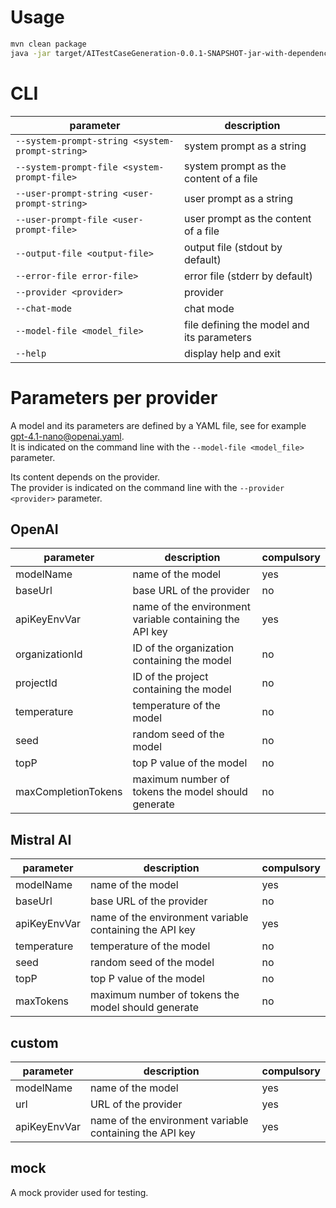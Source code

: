 # Usage
```bash
mvn clean package
java -jar target/AITestCaseGeneration-0.0.1-SNAPSHOT-jar-with-dependencies.jar --user-prompt-string "Hello!" --system-prompt-string "You are a humorist. You always answer with jokes." --provider OpenAI --model-file gpt-4.1-nano@openai.yaml
```

# CLI
| parameter                                       | description                                |
| ----------------------------------------------- | ------------------------------------------ |
| `--system-prompt-string <system-prompt-string>` | system prompt as a string                  |
| `--system-prompt-file <system-prompt-file>`     | system prompt as the content of a file     |
| `--user-prompt-string <user-prompt-string>`     | user prompt as a string                    |
| `--user-prompt-file <user-prompt-file>`         | user prompt as the content of a file       |
| `--output-file <output-file>`                   | output file (stdout by default)            |
| `--error-file error-file>`                      | error file (stderr by default)             |
| `--provider <provider>`                         | provider                                   |
| `--chat-mode`                                   | chat mode                                  |
| `--model-file <model_file>`                     | file defining the model and its parameters |
| `--help`                                        | display help and exit                      |

# Parameters per provider

A model and its parameters are defined by a YAML file, see for example [gpt-4.1-nano@openai.yaml](gpt-4.1-nano@openai.yaml).  
It is indicated on the command line with the `--model-file <model_file>` parameter.

Its content depends on the provider.  
The provider is indicated on the command line with the `--provider <provider>` parameter.

## OpenAI
| parameter           | description                                              | compulsory   |
| ------------------- | -------------------------------------------------------- | ------------ |
| modelName           | name of the model                                        | yes          |
| baseUrl             | base URL of the provider                                 | no           |
| apiKeyEnvVar        | name of the environment variable containing the API key  | yes          |
| organizationId      | ID of the organization containing the model              | no           |
| projectId           | ID of the project containing the model                   | no           |
| temperature         | temperature of the model                                 | no           |
| seed                | random seed of the model                                 | no           |
| topP                | top P value of the model                                 | no           |
| maxCompletionTokens | maximum number of tokens the model should generate       | no           |

## Mistral AI
| parameter           | description                                              | compulsory   |
| ------------------- | -------------------------------------------------------- | ------------ |
| modelName           | name of the model                                        | yes          |
| baseUrl             | base URL of the provider                                 | no           |
| apiKeyEnvVar        | name of the environment variable containing the API key  | yes          |
| temperature         | temperature of the model                                 | no           |
| seed                | random seed of the model                                 | no           |
| topP                | top P value of the model                                 | no           |
| maxTokens           | maximum number of tokens the model should generate       | no           |

## custom
| parameter           | description                                              | compulsory   |
| ------------------- | -------------------------------------------------------- | ------------ |
| modelName           | name of the model                                        | yes          |
| url                 | URL of the provider                                      | yes          |
| apiKeyEnvVar        | name of the environment variable containing the API key  | yes          |

## mock

A mock provider used for testing.
